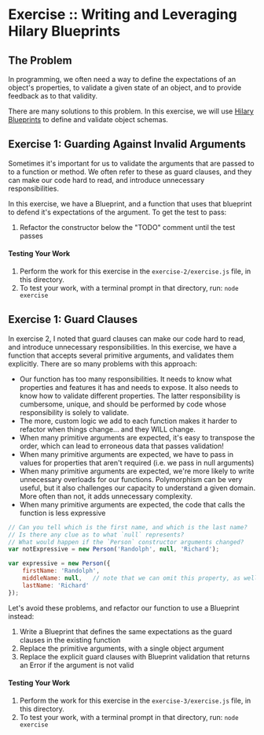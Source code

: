 Exercise :: Writing and Leveraging Hilary Blueprints
====================================================

## The Problem
In programming, we often need a way to define the expectations of an object's properties, to validate a given state of an object, and to provide feedback as to that validity.

There are many solutions to this problem. In this exercise, we will use [Hilary Blueprints](https://github.com/Acatar/hilaryjs/wiki/Blueprint) to define and validate object schemas.


## Exercise 1: Guarding Against Invalid Arguments
Sometimes it's important for us to validate the arguments that are passed to to a function or method. We often refer to these as guard clauses, and they can make our code hard to read, and introduce unnecessary responsibilities.

In this exercise, we have a Blueprint, and a function that uses that blueprint to defend it's expectations of the argument. To get the test to pass:

1. Refactor the constructor below the "TODO" comment until the test passes

#### Testing Your Work

1. Perform the work for this exercise in the `exercise-2/exercise.js` file, in this directory.
2. To test your work, with a terminal prompt in that directory, run: `node exercise`

## Exercise 1: Guard Clauses
In exercise 2, I noted that guard clauses can make our code hard to read, and introduce unnecessary responsibilities. In this exercise, we have a function that accepts several primitive arguments, and validates them explicitly. There are so many problems with this approach:

* Our function has too many responsibilities. It needs to know what properties and features it has and needs to expose. It also needs to know how to validate different properties. The latter responsibility is cumbersome, unique, and should be performed by code whose responsibility is solely to validate.
* The more, custom logic we add to each function makes it harder to refactor when things change... and they WILL change.
* When many primitive arguments are expected, it's easy to transpose the order, which can lead to erroneous data that passes validation!
* When many primitive arguments are expected, we have to pass in values for properties that aren't required (i.e. we pass in null arguments)
* When many primitive arguments are expected, we're more likely to write unnecessary overloads for our functions. Polymorphism can be very useful, but it also challenges our capacity to understand a given domain. More often than not, it adds unnecessary complexity.
* When many primitive arguments are expected, the code that calls the function is less expressive

```javascript
// Can you tell which is the first name, and which is the last name?
// Is there any clue as to what `null` represents?
// What would happen if the `Person` constructor arguments changed?
var notExpressive = new Person('Randolph', null, 'Richard');

var expressive = new Person({
    firstName: 'Randolph',
    middleName: null,   // note that we can omit this property, as well
    lastName: 'Richard'
});
```

Let's avoid these problems, and refactor our function to use a Blueprint instead:

1. Write a Blueprint that defines the same expectations as the guard clauses in the existing function
2. Replace the primitive arguments, with a single object argument
3. Replace the explicit guard clauses with Blueprint validation that returns an Error if the argument is not valid

#### Testing Your Work

1. Perform the work for this exercise in the `exercise-3/exercise.js` file, in this directory.
2. To test your work, with a terminal prompt in that directory, run: `node exercise`
